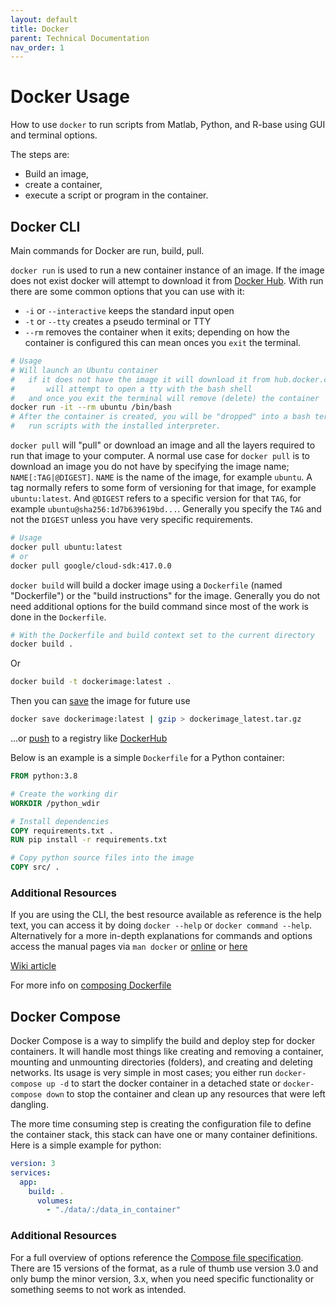 ```yaml
---
layout: default
title: Docker
parent: Technical Documentation
nav_order: 1
---
```

# Docker Usage

How to use `docker` to run scripts from Matlab, Python, and R-base using GUI and terminal options.

The steps are:

- Build an image,
- create a container,
- execute a script or program in the container.

## Docker CLI

Main commands for Docker are run, build, pull.

`docker run` is used to run a new container instance of an image. If the image does not exist docker
will attempt to download it from [Docker Hub](https://hub.docker.com). With run there are some
common options that you can use with it:

- `-i` or `--interactive` keeps the standard input open
- `-t` or `--tty` creates a pseudo terminal or TTY
- `--rm` removes the container when it exits; depending on how the container is configured this can
	mean onces you `exit` the terminal.

```sh
# Usage
# Will launch an Ubuntu container
# 	if it does not have the image it will download it from hub.docker.com
#		will attempt to open a tty with the bash shell
# 	and once you exit the terminal will remove (delete) the container
docker run -it --rm ubuntu /bin/bash
# After the container is created, you will be "dropped" into a bash terminal and you can
# 	run scripts with the installed interpreter.
```

`docker pull` will "pull" or download an image and all the layers required to run that image to your
computer. A normal use case for `docker pull` is to download an image you do not have by specifying
the image name; `NAME[:TAG|@DIGEST]`. `NAME` is the name of the image, for example `ubuntu`. A tag
normally refers to some form of versioning for that image, for example `ubuntu:latest`. And
`@DIGEST` refers to a specific version for that `TAG`, for example
`ubuntu@sha256:1d7b639619bd...`. Generally you specify the `TAG` and not the `DIGEST` unless you
have very specific requirements.

```sh
# Usage
docker pull ubuntu:latest
# or
docker pull google/cloud-sdk:417.0.0
```

`docker build` will build a docker image using a `Dockerfile` (named "Dockerfile") or the "build instructions" for the
image. Generally you do not need additional options for the build command since most of the work is
done in the `Dockerfile`.

```sh
# With the Dockerfile and build context set to the current directory
docker build .
```

Or

```sh
docker build -t dockerimage:latest .
```

Then you can [save](https://docs.docker.com/storage/bind-mounts/) the image for future use
```sh
docker save dockerimage:latest | gzip > dockerimage_latest.tar.gz
```
...or [push](https://docs.docker.com/storage/bind-mounts/) to a registry like [DockerHub](hub.docker.com)

Below is an example is a simple `Dockerfile` for a Python container:

```Dockerfile
FROM python:3.8

# Create the working dir
WORKDIR /python_wdir

# Install dependencies
COPY requirements.txt .
RUN pip install -r requirements.txt

# Copy python source files into the image
COPY src/ .
```

### Additional Resources

If you are using the CLI, the best resource available as reference is the help text, you can access
it by doing `docker --help` or `docker command --help`. Alternatively for a more in-depth
explanations for commands and options access the manual pages via `man docker` or
[online](http://manpages.org/docker) or [here](https://docs.docker.com/engine/reference/commandline/cli/)

[Wiki article](https://wiki.archlinux.org/index.php/Docker)

For more info on [composing Dockerfile](https://docs.docker.com/engine/reference/builder/)

## Docker Compose

Docker Compose is a way to simplify the build and deploy step for docker containers. It will handle
most things like creating and removing a container, mounting and unmounting directories (folders),
and creating and deleting networks. Its usage is very simple in most cases; you either run
`docker-compose up -d` to start the docker container in a detached state or `docker-compose down` to
stop the container and clean up any resources that were left dangling.

The more time consuming step is creating the configuration file to define the container stack, this
stack can have one or many container definitions. Here is a simple example for python:

```yaml
version: 3
services:
  app:
    build: .
      volumes:
        - "./data/:/data_in_container"
```

### Additional Resources

For a full overview of options reference the [Compose file
specification](https://docs.docker.com/compose/compose-file/). There are 15 versions of the format,
as a rule of thumb use version 3.0 and only bump the minor version, 3.x, when you need specific
functionality or something seems to not work as intended.
